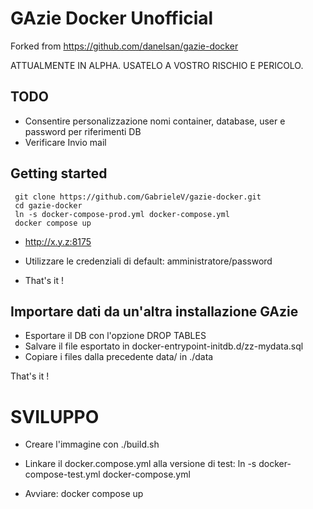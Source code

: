 # GAzie Docker Unofficial

Forked from https://github.com/danelsan/gazie-docker

ATTUALMENTE IN ALPHA. USATELO A VOSTRO RISCHIO E PERICOLO.

## TODO
* Consentire personalizzazione nomi container, database, user e password  per riferimenti DB
* Verificare Invio mail

## Getting started
```
 git clone https://github.com/GabrieleV/gazie-docker.git
 cd gazie-docker
 ln -s docker-compose-prod.yml docker-compose.yml
 docker compose up
```

* http://x.y.z:8175

* Utilizzare le credenziali di default: amministratore/password

* That's it !

## Importare dati da un'altra installazione GAzie

* Esportare il DB con l'opzione DROP TABLES
* Salvare il file esportato in docker-entrypoint-initdb.d/zz-mydata.sql
* Copiare i files dalla precedente data/ in ./data

That's it !

# SVILUPPO

* Creare l'immagine con
    ./build.sh <version>

* Linkare il docker.compose.yml alla versione di test:
    ln -s docker-compose-test.yml docker-compose.yml

* Avviare:
    docker compose up

